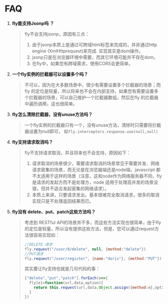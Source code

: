 # FAQ

1. **fly能支持Jsonp吗 ？**

   > fly不会支持jsonp，原因有三点：
   >
   > 1. 由于jsonp本质上是通过可跨域html标签来完成的，并非通过http engine (XmlHttprequest)来完成. 实现其实是dom操作。
   > 2. jsonp只是在浏览器环境中需要，而其它环境可能并不存在dom。
   > 3. 在fly中，如果您有跨域需求，使用CORS会更简单。

2. **一个fly实例的拦截器可以设置多个吗？**

   > 不可以，因为在大多数场景中，很少有需要设置多个拦截器的场景；而 fly 的定位是轻量，所以将来也不会在内部支持，如果您有需要设置多个拦截器的场景，可以自己维护一个拦截器数组，然后在fly 的拦截器中遍历调用，这也很简单。

3. **fly怎么清除拦截器，没有unuse方法吗？**

   > 一个fly实例的拦截器只有一个，没有unuse方法，清除时只需要将拦截器设置为null即可， 如`fly.interceptors.response.use(null,null)`

4. **fly支持请求取消吗？**

   > fly不支持请求取消，并且将来也不会支持，原因如下：
   >
   > 1. 请求取消的场景很少，需要请求取消的场景常见于需要并发、网络请求密集的场景，而无论是在浏览器端还是node端，javascript 都不太适用于这样的场景（注意，这和node作为网络服务器不同，fly是请求的发起方而不是处理方，node 适用于处理高并发的场景没错，但并不适合发起密集的网络请求）。
   > 2. 本质上来讲，只要请求发出，基本很难完全取消请求，很多的取消实现只是不处理返回结果而已。

5. **fly没有 delete、put、patch这些方法吗？**

   > 考虑到 RESTful API的场景并不多，而这些方法实现也很简单，由于fly的定位是轻量，所以没有提供这些方法，但是，您可以通过request方法很容易实现如：
   >
   > ```javascript
   > //DELETE 请求
   > fly.request("/user/8/delete", null, {method:"delete"})
   > //PUT请求
   > fly.request("/user/register", {name:"doris"}, {method:"PUT"})
   >
   > ```
   >
   > 其实要让fly支持也就是几句代码的事：
   >
   > ```javascript
   > ["delete","put","patch"].forEach(e=>{
   >   fly[e]=function(url,data,option){
   >     return this.request(url,data,Object.assign({method:e},option))
   >   }
   > })
   > ```

   ​
